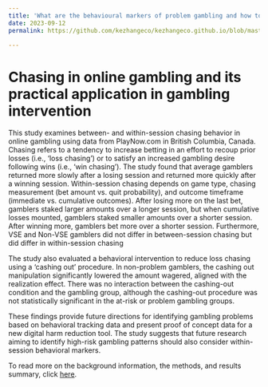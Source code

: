 ```yaml
---
title: 'What are the behavioural markers of problem gambling and how to alleviate them?'
date: 2023-09-12
permalink: https://github.com/kezhangeco/kezhangeco.github.io/blob/master/files/executive_summary_dissertation.pdf

---
```


#  **Chasing in online gambling and its practical application in gambling intervention** 

This study examines between- and within-session chasing behavior in online gambling using data from PlayNow.com in British Columbia, Canada. Chasing refers to a tendency to increase betting in an effort to recoup prior losses (i.e., ‘loss chasing’) or to satisfy an increased gambling desire following wins (i.e., ‘win chasing’). The study found that average gamblers returned more slowly after a losing session and returned more quickly after a winning session. Within-session chasing depends on game type, chasing measurement (bet amount vs. quit probability), and outcome timeframe (immediate vs. cumulative outcomes). After losing more on the last bet, gamblers staked larger amounts over a longer session, but when cumulative losses mounted, gamblers staked smaller amounts over a shorter session. After winning more, gamblers bet more over a shorter session. Furthermore, VSE and Non-VSE gamblers did not differ in between-session chasing but did differ in within-session chasing 

The study also evaluated a behavioral intervention to reduce loss chasing using a ‘cashing out’ procedure. In non-problem gamblers, the cashing out manipulation significantly lowered the amount wagered, aligned with the realization effect. There was no interaction between the cashing-out condition and the gambling group, although the cashing-out procedure was not statistically significant in the at-risk or problem gambling groups. 

These findings provide future directions for identifying gambling problems based on behavioral tracking data and present proof of concept data for a new digital harm reduction tool. The study suggests that future research aiming to identify high-risk gambling patterns should also consider within-session behavioral markers.

To read more on the background information, the methods, and results summary, click [here](https://github.com/kezhangeco/kezhangeco.github.io/blob/bd1b2ea5d22055a982a2a6d952a16c4be650e91d/files/executive_summary_dissertation.pdf).

